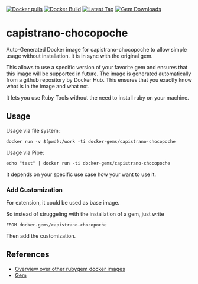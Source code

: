 [![Docker pulls](https://img.shields.io/docker/pulls/rubygem/capistrano-chocopoche.svg)](https://hub.docker.com/r/rubygem/capistrano-chocopoche/)
[![Docker Build](https://img.shields.io/docker/automated/rubygem/capistrano-chocopoche.svg)](https://hub.docker.com/r/rubygem/capistrano-chocopoche/)
[![Latest Tag](https://img.shields.io/github/tag/docker-rubygem/capistrano-chocopoche.svg)](https://hub.docker.com/r/rubygem/capistrano-chocopoche/)
[![Gem Downloads](https://img.shields.io/gem/dt/capistrano-chocopoche.svg)](https://rubygems.org/gems/capistrano-chocopoche/)
# capistrano-chocopoche

Auto-Generated Docker image for capistrano-chocopoche to allow simple usage without installation.
It is in sync with the original gem.

This allows to use a specific version of your favorite gem and ensures that this image will be supported in future.
The image is generated automatically from a github repository by Docker Hub.
This ensures that you exactly know what is in the image and what not.

It lets you use Ruby Tools without the need to install ruby on your machine.

## Usage

Usage via file system:

`docker run -v $(pwd):/work -ti docker-gems/capistrano-chocopoche`

Usage via Pipe:

`echo "test" | docker run -ti docker-gems/capistrano-chocopoche`

It depends on your specific use case how your want to use it.

### Add Customization

For extension, it could be used as base image.

So instead of struggeling with the installation of a gem, just write

`FROM docker-gems/capistrano-chocopoche`

Then add the customization.

## References

 - [Overview over other rubygem docker images](https://github.com/thinkbot/docker-rubygem)
 - [Gem](https://rubygems.org/gems/capistrano-chocopoche/)
